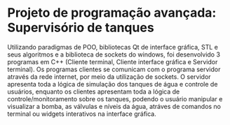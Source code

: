 # Projeto de programação avançada: Supervisório de tanques

Utilizando paradigmas de POO, bibliotecas Qt de interface gráfica, STL e seus algoritmos e a biblioteca de sockets do windows, foi desenvolvido 3 programas em C++ (Cliente terminal, Cliente interface gráfica e Servidor terminal). Os programas clientes se comunicam com o programa servidor através da rede internet, por meio da utilização de sockets. O servidor apresenta toda a lógica de simulação dos tanques de água e controle de usuários, enquanto os clientes apresentam toda a lógica de controle/monitoramento sobre os tanques, podendo o usuário manipular e visualizar a bomba, as válvulas e níveis da água, atráves de comandos no terminal ou widgets interativos na interface gráfica.
